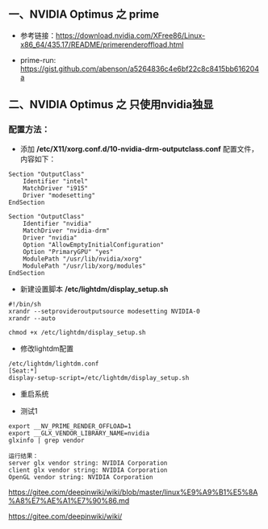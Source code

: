 ## 一、NVIDIA Optimus 之 prime
* 参考链接：https://download.nvidia.com/XFree86/Linux-x86_64/435.17/README/primerenderoffload.html

* prime-run: https://gist.github.com/abenson/a5264836c4e6bf22c8c8415bb616204a




## 二、NVIDIA Optimus 之 只使用nvidia独显
### 配置方法：
* 添加 **/etc/X11/xorg.conf.d/10-nvidia-drm-outputclass.conf** 配置文件， 内容如下：
``````
Section "OutputClass"
    Identifier "intel"
    MatchDriver "i915"
    Driver "modesetting"
EndSection

Section "OutputClass"
    Identifier "nvidia"
    MatchDriver "nvidia-drm"
    Driver "nvidia"
    Option "AllowEmptyInitialConfiguration"
    Option "PrimaryGPU" "yes"
    ModulePath "/usr/lib/nvidia/xorg"
    ModulePath "/usr/lib/xorg/modules"
EndSection
``````

* 新建设置脚本 **/etc/lightdm/display_setup.sh**
``````
#!/bin/sh
xrandr --setprovideroutputsource modesetting NVIDIA-0
xrandr --auto

chmod +x /etc/lightdm/display_setup.sh
``````

* 修改lightdm配置
``````
/etc/lightdm/lightdm.conf
[Seat:*]
display-setup-script=/etc/lightdm/display_setup.sh
``````

* 重启系统

* 测试1
``````
export __NV_PRIME_RENDER_OFFLOAD=1
export __GLX_VENDOR_LIBRARY_NAME=nvidia
glxinfo | grep vendor

运行结果：
server glx vendor string: NVIDIA Corporation
client glx vendor string: NVIDIA Corporation
OpenGL vendor string: NVIDIA Corporation
``````


https://gitee.com/deepinwiki/wiki/blob/master/linux%E9%A9%B1%E5%8A%A8%E7%AE%A1%E7%90%86.md

https://gitee.com/deepinwiki/wiki/